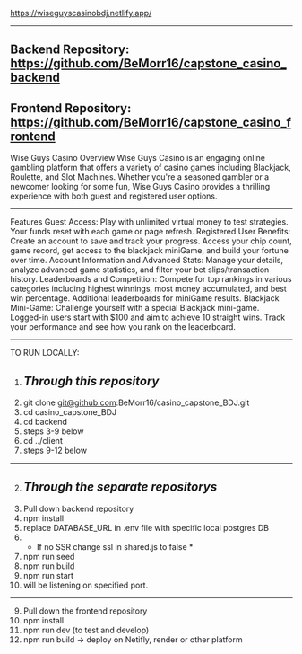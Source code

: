 https://wiseguyscasinobdj.netlify.app/

--------------------

Backend Repository: https://github.com/BeMorr16/capstone_casino_backend
---------------------
Frontend Repository: https://github.com/BeMorr16/capstone_casino_frontend
---------------------
Wise Guys Casino
Overview
Wise Guys Casino is an engaging online gambling platform that offers a variety of casino games including Blackjack, Roulette, and Slot Machines. Whether you're a seasoned gambler or a newcomer looking for some fun, Wise Guys Casino provides a thrilling experience with both guest and registered user options.

---------------------
Features
Guest Access: Play with unlimited virtual money to test strategies. Your funds reset with each game or page refresh.
Registered User Benefits: Create an account to save and track your progress. Access your chip count, game record, get access to the blackjack miniGame, and build your fortune over time.
Account Information and Advanced Stats: Manage your details, analyze advanced game statistics, and filter your bet slips/transaction history.
Leaderboards and Competition: Compete for top rankings in various categories including highest winnings, most money accumulated, and best win percentage. Additional leaderboards for miniGame results.
Blackjack Mini-Game: Challenge yourself with a special Blackjack mini-game. Logged-in users start with $100 and aim to achieve 10 straight wins. Track your performance and see how you rank on the leaderboard.

---------------------


TO RUN LOCALLY:
1. _Through this repository_
   ------------------------
1. git clone git@github.com:BeMorr16/casino_capstone_BDJ.git
2. cd casino_capstone_BDJ
3. cd backend
4. steps 3-9 below
5. cd ../client
6. steps 9-12 below
---------------------

2. _Through the separate repositorys_
   ---------------------------------
1. Pull down backend repository
2. npm install
3. replace DATABASE_URL in .env file with specific local postgres DB
4. * If no SSR change ssl in shared.js to false *
5. npm run seed
6. npm run build
7. npm run start
8. will be listening on specified port.
---------------------
9. Pull down the frontend repository
10. npm install
11. npm run dev (to test and develop)
12. npm run build -> deploy on Netifly, render or other platform
